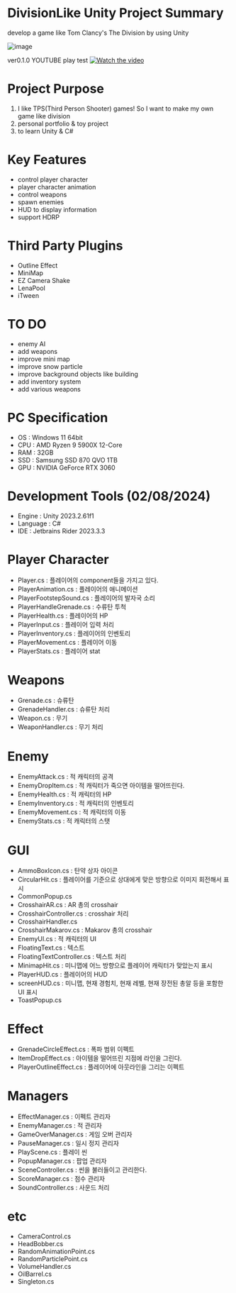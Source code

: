 # DivisionLike Unity Project Summary
develop a game like Tom Clancy's The Division by using Unity

![image](https://user-images.githubusercontent.com/29808782/179521804-14d527cf-0543-4ddd-bb8e-feed2149be53.png)


ver0.1.0 YOUTUBE play test
[![Watch the video](https://imgur.com/4sLMOfm.png)](https://youtu.be/qlCFAl2lha8?si=E8AF8viYAfiRqchf)

# Project Purpose
1. I like TPS(Third Person Shooter) games! So I want to make my own game like division
2. personal portfolio & toy project
3. to learn Unity & C#

# Key Features
- control player character
- player character animation
- control weapons
- spawn enemies
- HUD to display information
- support HDRP

# Third Party Plugins
- Outline Effect
- MiniMap
- EZ Camera Shake
- LenaPool
- iTween

# TO DO
- enemy AI
- add weapons
- improve mini map
- improve snow particle
- improve background objects like building
- add inventory system
- add various weapons

# PC Specification
- OS : Windows 11 64bit
- CPU : AMD Ryzen 9 5900X 12-Core
- RAM : 32GB
- SSD : Samsung SSD 870 QVO 1TB
- GPU : NVIDIA GeForce RTX 3060

# Development Tools (02/08/2024)
- Engine : Unity 2023.2.61f1
- Language : C#
- IDE : Jetbrains Rider 2023.3.3

# Player Character
- Player.cs : 플레이어의 component들을 가지고 있다.
- PlayerAnimation.cs : 플레이어의 애니메이션
- PlayerFootstepSound.cs : 플레이어의 발자국 소리
- PlayerHandleGrenade.cs : 수류탄 투척
- PlayerHealth.cs : 플레이어의 HP
- PlayerInput.cs : 플레이어 입력 처리
- PlayerInventory.cs : 플레이어의 인벤토리
- PlayerMovement.cs : 플레이어 이동
- PlayerStats.cs : 플레이어 stat

# Weapons
- Grenade.cs : 슈류탄
- GrenadeHandler.cs : 슈류탄 처리
- Weapon.cs : 무기
- WeaponHandler.cs : 무기 처리

# Enemy
- EnemyAttack.cs : 적 캐릭터의 공격
- EnemyDropItem.cs : 적 캐릭터가 죽으면 아이템을 떨어뜨린다.
- EnemyHealth.cs : 적 캐릭터의 HP
- EnemyInventory.cs : 적 캐릭터의 인벤토리
- EnemyMovement.cs : 적 캐릭터의 이동
- EnemyStats.cs : 적 캐릭터의 스탯

# GUI
- AmmoBoxIcon.cs : 탄약 상자 아이콘
- CircularHit.cs : 플레이어를 기준으로 상대에게 맞은 방향으로 이미지 회전해서 표시
- CommonPopup.cs
- CrosshairAR.cs : AR 총의 crosshair
- CrosshairController.cs : crosshair 처리
- CrosshairHandler.cs
- CrosshairMakarov.cs : Makarov 총의 crosshair
- EnemyUI.cs : 적 캐릭터의 UI
- FloatingText.cs : 텍스트
- FloatingTextController.cs : 텍스트 처리
- MinimapHit.cs : 미니맵에 어느 방향으로 플레이어 캐릭터가 맞았는지 표시
- PlayerHUD.cs : 플레이어의 HUD
- screenHUD.cs : 미니맵, 현재 경험치, 현재 레벨, 현재 장전된 총알 등을 포함한 UI 표시
- ToastPopup.cs

# Effect
- GrenadeCircleEffect.cs : 폭파 범위 이펙트
- ItemDropEffect.cs : 아이템을 떨어뜨린 지점에 라인을 그린다.
- PlayerOutlineEffect.cs : 플레이어에 아웃라인을 그리는 이펙트

# Managers
- EffectManager.cs : 이펙트 관리자
- EnemyManager.cs : 적 관리자
- GameOverManager.cs : 게임 오버 관리자
- PauseManager.cs : 일시 정지 관리자
- PlayScene.cs : 플레이 씬
- PopupManager.cs : 팝업 관리자
- SceneController.cs : 씬을 불러들이고 관리한다.
- ScoreManager.cs : 점수 관리자
- SoundController.cs : 사운드 처리

# etc
- CameraControl.cs
- HeadBobber.cs
- RandomAnimationPoint.cs
- RandomParticlePoint.cs
- VolumeHandler.cs
- OilBarrel.cs
- Singleton.cs
